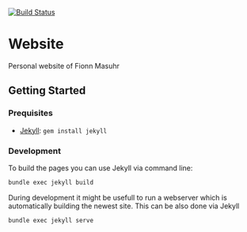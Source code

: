 [![Build Status](https://travis-ci.org/fmasuhr/website.svg?branch=master)](https://travis-ci.org/fmasuhr/website)

# Website

Personal website of Fionn Masuhr

## Getting Started

### Prequisites

* [Jekyll](https://jekyllrb.com): `gem install jekyll`

### Development

To build the pages you can use Jekyll via command line:

```sh
bundle exec jekyll build
```

During development it might be usefull to run a webserver which is automatically building the newest site.
This can be also done via Jekyll

```sh
bundle exec jekyll serve
```
